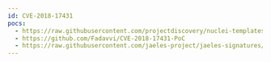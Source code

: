 ```yaml
---
id: CVE-2018-17431
pocs:
  - https://raw.githubusercontent.com/projectdiscovery/nuclei-templates/master/cves/2018/CVE-2018-17431.yaml
  - https://github.com/Fadavvi/CVE-2018-17431-PoC
  - https://raw.githubusercontent.com/jaeles-project/jaeles-signatures/master/cves/comodo-utmc-rce-cve-2018-17431.yaml
---
```

